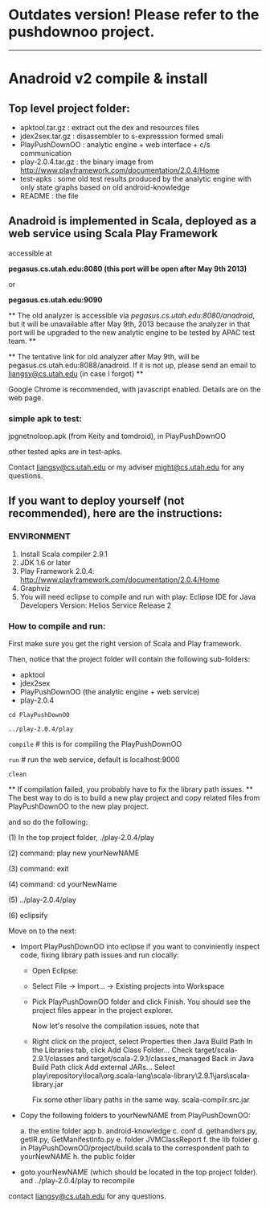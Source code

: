 # Outdates version! Please refer to the pushdownoo project.
-----------

# Anadroid v2 compile & install 	


## Top level project folder:

- apktool.tar.gz  		: extract out the dex and resources files
- jdex2sex.tar.gz 		: disassembler to s-expresssion formed smali
- PlayPushDownOO  		: analytic engine + web interface + c/s communication
- play-2.0.4.tar.gz		: the binary image from http://www.playframework.com/documentation/2.0.4/Home
- test-apks	 			: some old test results produced by the analytic engine with only state graphs based on old android-knowledge
- README	 			: the file


## Anadroid is implemented in Scala, deployed as a web service using Scala Play Framework
accessible at

**pegasus.cs.utah.edu:8080 (this port will be open after May 9th 2013)**

or

**pegasus.cs.utah.edu:9090**

** The old analyzer is accessible via *pegasus.cs.utah.edu:8080/anadroid*, but it will be unavailable after May 9th, 2013 because the analyzer in that port will be upgraded to the new analytic engine to be tested by APAC test team. ** 

** The tentative link for old analyzer after May 9th, will be pegasus.cs.utah.edu:8088/anadroid. If it is not up, please send an email to liangsy@cs.utah.edu (in case I forgot) **


Google Chrome is recommended, with javascript enabled.
Details are on the web page.


### simple apk to test:

jpgnetnoloop.apk (from Keity and tomdroid), in PlayPushDownOO

other tested apks are in test-apks.

Contact liangsy@cs.utah.edu or my adviser might@cs.utah.edu for any questions.

 

## If you want to deploy yourself (not recommended), here are the instructions:

### ENVIRONMENT

1. Install Scala compiler 2.9.1
2. JDK 1.6 or later
3. Play Framework 2.0.4: http://www.playframework.com/documentation/2.0.4/Home
4. Graphviz
5. You will need eclipse to compile and run with play:
   Eclipse IDE for Java Developers
   Version: Helios Service Release 2

### How to compile and run:

First make sure you get the right version of Scala and Play framework.

Then, notice that the project folder will contain the following sub-folders:

- apktool 
- jdex2sex
- PlayPushDownOO (the analytic engine + web service)
- play-2.0.4

 `cd PlayPushDownOO`
 
 `../play-2.0.4/play`

   `compile`  # this is for compiling the PlayPushDownOO
   
   `run`	  # run the web service, default is localhost:9000
   
   `clean`     


** If compilation failed, you probably have to fix the library path issues. **
The  best way to do is to build a new play project and copy related files from PlayPushDownOO to the new play project.

and so do the following:

(1) In the top project folder, ./play-2.0.4/play

(2) command: play new yourNewNAME

(3) command: exit

(4) command: cd yourNewName

(5) ../play-2.0.4/play

(6) eclipsify

Move on to the next:  


+ Import PlayPushDownOO into eclipse if you want to conviniently inspect code, fixing library path issues and run clocally:

  - Open Eclipse:
  - Select File -> Import… -> Existing projects into Workspace
  - Pick PlayPushDownOO folder and click Finish.
    You should see the project files appear in the project explorer.

    Now let's resolve the compilation issues, note that 

  - Right click on the project, select Properties then Java Build Path
    In the Libraries tab, click Add Class Folder…
    Check target/scala-2.9.1/classes and target/scala-2.9.1/classes_managed
    Back in Java Build Path click Add external JARs…
    Select play\repository\local\org.scala-lang\scala-library\2.9.1\jars\scala-library.jar

    Fix some other libary paths in the same way. scala-compilr.src.jar

  

+ Copy the following folders to yourNewNAME from PlayPushDownOO:

   a. the entire folder app
   b. android-knowledge
   c. conf
   d. gethandlers.py, getIR.py, GetManifestInfo.py
   e. folder JVMClassReport
   f. the lib folder
   g. in PlayPushDownOO/project/build.scala to the correspondent path to yourNewNAME
   h. the public folder

+ goto yourNewNAME (which should be located in the top project folder).
and ../play-2.0.4/play to recompile



contact liangsy@cs.utah.edu for any questions.

